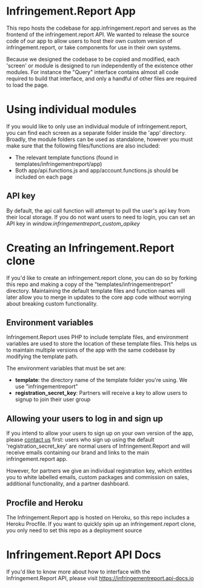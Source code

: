 # Infringement.Report App

This repo hosts the codebase for app.infringement.report and serves as the frontend of the infringement.report API. 
We wanted to release the source code of our app to allow users to host their own custom version of infringement.report, or take components for use in their own systems.

Because we designed the codebase to be copied and modified, each 'screen' or module is designed to run independently of the existence other modules. 
For instance the "Query" interface contains almost all code required to build that interface, and only a handful of other files are required to load the page. 

# Using individual modules
If you would like to only use an individual module of infringement.report, you can find each screen as a separate folder inside the 'app' directory. 
Broadly, the module folders can be used as standalone, however you must make sure that the following files/functions are also included:
* The relevant template functions (found in templates/infringementreport/app)
* Both app/api.functions.js and app/account.functions.js should be included on each page

## API key
By default, the api call function will attempt to pull the user's api key from their local storage. 
If you do not want users to need to login, you can set an API key in *window.infringementreport_custom_apikey*

# Creating an Infringement.Report clone

If you'd like to create an infringement.report clone, you can do so by forking this repo and making a copy of the "templates/infringementreport" directory. 
Maintaining the default template files and function names will later allow you to merge in updates to the core app code without worrying about breaking custom functionality.

## Environment variables
Infringement.Report uses PHP to include template files, and environment variables are used to store the location of these template files. 
This helps us to maintain multiple versions of the app with the same codebase by modifying the template path.

The environment variables that must be set are:
* **template**: the directory name of the template folder you're using. We use "infringementreport"
* **registration_secret_key**: Partners will receive a key to allow users to signup to join their user group 

## Allowing your users to log in and sign up
If you intend to allow your users to sign up on your own version of the app, please [contact us](https://infringement.report/contact) first: 
users who sign up using the default 'registration_secret_key' are normal users of Infringement.Report and will receive emails containing our brand 
and links to the main infringement.report app. 

However, for partners we give an individual registration key, which entitles you to white labelled emails, 
custom packages and commission on sales, additional functionality, and a partner dashboard.

## Procfile and Heroku
The Infringement.Report app is hosted on Heroku, so this repo includes a Heroku Procfile. If you want to quickly spin up an infringement.report clone, you only need to set this repo as a deployment source

# Infringement.Report API Docs
If you'd like to know more about how to interface with the Infringement.Report API, please visit https://infringementreport.api-docs.io
